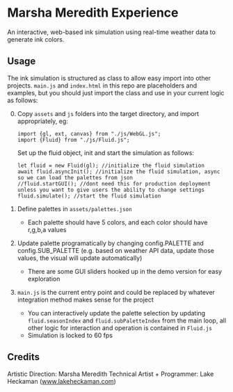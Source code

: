 # Marsha Meredith Experience

An interactive, web-based ink simulation using real-time weather data to generate ink colors. 

## Usage 

The ink simulation is structured as class to allow easy import into other projects. `main.js` and `index.html` in this repo are placeholders and examples, but you should just import the class and use in your current logic as follows:

0. Copy `assets` and `js` folders into the target directory, and import appropriately, eg: 
    ```
    import {gl, ext, canvas} from "./js/WebGL.js";
    import {Fluid} from "./js/Fluid.js";
    ```

    Set up the fluid object, init and start the simulation as follows: 
    ```
    let fluid = new Fluid(gl); //initialize the fluid simulation
    await fluid.asyncInit(); //initialize the fluid simulation, async so we can load the palettes from json 
    //fluid.startGUI(); //dont need this for production deployment unless you want to give users the ability to change settings
    fluid.simulate(); //start the fluid simulation
    ```    
1. Define palettes in `assets/palettes.json`
    - Each palette should have 5 colors, and each color should have r,g,b,a values 
2. Update palette programatically by changing config.PALETTE and config.SUB_PALETTE (e.g. based on weather API data, update those values, the visual will update automatically)
    - There are some GUI sliders hooked up in the demo version for easy exploration
3. `main.js` is the current entry point and could be replaced by whatever integration method makes sense for the project
    - You can interactively update the palette selection by updating `fluid.seasonIndex` and `fluid.subPaletteIndex` from the main loop, all other logic for interaction and operation is contained in `Fluid.js` 
    - Simulation is locked to 60 fps

## Credits
Artistic Direction: Marsha Meredith
Technical Artist + Programmer: Lake Heckaman (www.lakeheckaman.com)